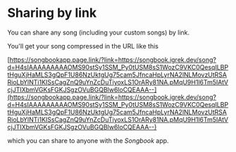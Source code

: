 # Sharing by link

You can share any song (including your custom songs) by link.

You'll get your song compressed in the URL like this

[https://songbookapp.page.link/?link=https://songbook.igrek.dev/song?d=H4sIAAAAAAAAAOMS90stSy1SSM_Py0tUSM8sS1WozC9VKC0QesqILBPtHguXjHaMLS3gQpF1U86NzUktgUg75cam5JfncaHpLyrNA2lNLMovzUtRSARioLbYlNTi1KISsCagZnQ9uYnZcDuTiyoxLS1OrARy81NA.pMqU9H1l6Tm5IAtVcjJTIXbmVGKsFGKJSgzOVuBGQBlw6loCQEAAA--](https://songbookapp.page.link/?link=https://songbook.igrek.dev/song?d=H4sIAAAAAAAAAOMS90stSy1SSM_Py0tUSM8sS1WozC9VKC0QesqILBPtHguXjHaMLS3gQpF1U86NzUktgUg75cam5JfncaHpLyrNA2lNLMovzUtRSARioLbYlNTi1KISsCagZnQ9uYnZcDuTiyoxLS1OrARy81NA.pMqU9H1l6Tm5IAtVcjJTIXbmVGKsFGKJSgzOVuBGQBlw6loCQEAAA--)

which you can share to anyone with the *Songbook* app.
